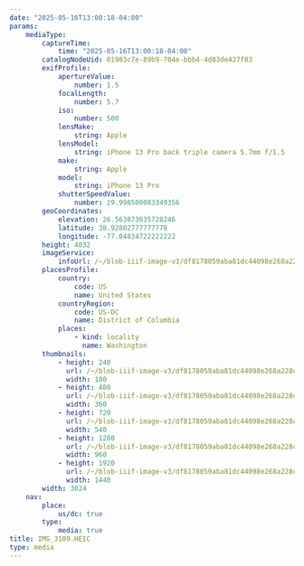 ```yaml
---
date: "2025-05-16T13:00:18-04:00"
params:
    mediaType:
        captureTime:
            time: "2025-05-16T13:00:18-04:00"
        catalogNodeUid: 01983c7e-89b9-704e-bbb4-4d83de427f83
        exifProfile:
            apertureValue:
                number: 1.5
            focalLength:
                number: 5.7
            iso:
                number: 500
            lensMake:
                string: Apple
            lensModel:
                string: iPhone 13 Pro back triple camera 5.7mm f/1.5
            make:
                string: Apple
            model:
                string: iPhone 13 Pro
            shutterSpeedValue:
                number: 29.998500083349356
        geoCoordinates:
            elevation: 26.563873035728246
            latitude: 38.92802777777778
            longitude: -77.04834722222222
        height: 4032
        imageService:
            infoUrl: /~/blob-iiif-image-v3/df8178059aba81dc44098e268a228c7dc4df71856a024301234a9480ab12142e/info.json
        placesProfile:
            country:
                code: US
                name: United States
            countryRegion:
                code: US-DC
                name: District of Columbia
            places:
                - kind: locality
                  name: Washington
        thumbnails:
            - height: 240
              url: /~/blob-iiif-image-v3/df8178059aba81dc44098e268a228c7dc4df71856a024301234a9480ab12142e/full/180%2C240/0/default.jpg
              width: 180
            - height: 480
              url: /~/blob-iiif-image-v3/df8178059aba81dc44098e268a228c7dc4df71856a024301234a9480ab12142e/full/360%2C480/0/default.jpg
              width: 360
            - height: 720
              url: /~/blob-iiif-image-v3/df8178059aba81dc44098e268a228c7dc4df71856a024301234a9480ab12142e/full/540%2C720/0/default.jpg
              width: 540
            - height: 1280
              url: /~/blob-iiif-image-v3/df8178059aba81dc44098e268a228c7dc4df71856a024301234a9480ab12142e/full/960%2C1280/0/default.jpg
              width: 960
            - height: 1920
              url: /~/blob-iiif-image-v3/df8178059aba81dc44098e268a228c7dc4df71856a024301234a9480ab12142e/full/1440%2C1920/0/default.jpg
              width: 1440
        width: 3024
    nav:
        place:
            us/dc: true
        type:
            media: true
title: IMG_3109.HEIC
type: media
---
```


